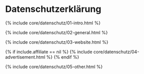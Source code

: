 <h1>Datenschutzerklärung</h1>

{% include core/datenschutz/01-intro.html %}

{% include core/datenschutz/02-general.html %}

{% include core/datenschutz/03-website.html %}

{% if include.affiliate == nil %}
{% include core/datenschutz/04-advertisement.html %}
{% endif %}

{% include core/datenschutz/05-other.html %}
